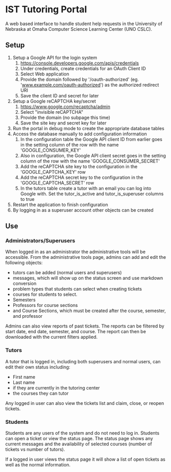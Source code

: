 # IST Tutoring Portal

A web based interface to handle student help requests in the University of Nebraska at Omaha Computer Science Learning Center (UNO CSLC).

## Setup

1. Setup a Google API for the login system
    1. <https://console.developers.google.com/apis/credentials>
    2. Under credentials, create credentials for an OAuth Client ID
    3. Select Web application
    4. Provide the domain followed by '/oauth-authorized' (eg. 'www.example.com/oauth-authorized') as the authorized redirect URI
    5. Save the client ID and secret for later
2. Setup a Google reCAPTCHA key/secret
    1. <https://www.google.com/recaptcha/admin>
    2. Select "invisible reCAPTCHA"
    3. Provide the domain (no subpage this time)
    4. Save the site key and secret key for later
3. Run the portal in debug mode to create the appropriate database tables
4. Access the database manually to add configuration information
    1. In the configuration table the Google API client ID from earlier goes in the setting column of the row with the name 'GOOGLE_CONSUMER_KEY'
    2. Also in configuration, the Google API client secret goes in the setting column of the row with the name 'GOOGLE_CONSUMER_SECRET'
    3. Add the reCAPTCHA site key to the configuration in the 'GOOGLE_CAPTCHA_KEY' row
    4. Add the reCAPTCHA secret key to the configuration in the 'GOOGLE_CAPTCHA_SECRET' row
    5. In the tutors table create a tutor with an email you can log into Google with. Set the tutor_is_active and tutor_is_superuser columns to true
5. Restart the application to finish configuration
6. By logging in as a superuser account other objects can be created

## Use

### Administrators/Superusers

When logged in as an administrator the administrative tools will be accessible. From the administrative tools page, admins can add and edit the following objects:

* tutors can be added (normal users and superusers)
* messages, which will show up on the status screen and use markdown conversion
* problem types that students can select when creating tickets
* courses for students to select.
* Semesters
* Professors for course sections
* and Course Sections, which must be created after the course, semester, and professor

Admins can also view reports of past tickets. The reports can be filtered by start date, end date, semester, and course. The report can then be downloaded with the current filters applied.

### Tutors

A tutor that is logged in, including both superusers and normal users, can edit their own status including:

* First name
* Last name
* if they are currently in the tutoring center
* the courses they can tutor

Any logged in user can also view the tickets list and claim, close, or reopen tickets.

### Students

Students are any users of the system and do not need to log in. Students can open a ticket or view the status page. The status page shows any current messages and the availability of selected courses (number of tickets vs number of tutors).

If a logged in user views the status page it will show a list of open tickets as well as the normal information.
